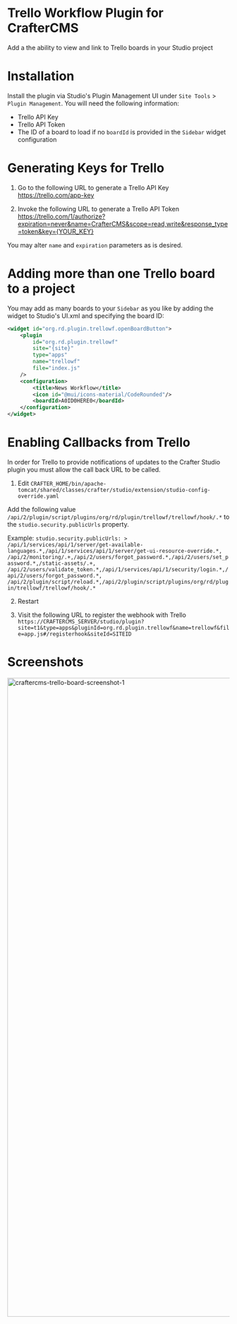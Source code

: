 # Trello Workflow Plugin for CrafterCMS

Add a the ability to view and link to Trello boards in your Studio project

# Installation

Install the plugin via Studio's Plugin Management UI under `Site Tools` > `Plugin Management`.
You will need the following information:
- Trello API Key
- Trello API Token
- The ID of a board to load if no `boardId` is provided in the `Sidebar` widget configuration

# Generating Keys for Trello

1. Go to the following URL to generate a Trello API Key
https://trello.com/app-key

2. Invoke the following URL to generate a Trello API Token
https://trello.com/1/authorize?expiration=never&name=CrafterCMS&scope=read,write&response_type=token&key={YOUR_KEY}

You may alter `name` and `expiration` parameters as is desired.

# Adding more than one Trello board to a project
You may add as many boards to your `Sidebar` as you like by adding the widget to Studio's UI.xml and specifying the board ID:
```xml
<widget id="org.rd.plugin.trellowf.openBoardButton">
    <plugin
        id="org.rd.plugin.trellowf"
        site="{site}"
        type="apps"
        name="trellowf"
        file="index.js"
    />
    <configuration>
        <title>News Workflow</title> 
        <icon id="@mui/icons-material/CodeRounded"/>
        <boardId>A0ID0HERE0</boardId>
    </configuration>
</widget>
```

# Enabling Callbacks from Trello
In order for Trello to provide notifications of updates to the Crafter Studio plugin you must allow the call back URL to be called.

1. Edit `CRAFTER_HOME/bin/apache-tomcat/shared/classes/crafter/studio/extension/studio-config-override.yaml`

Add the following value `/api/2/plugin/script/plugins/org/rd/plugin/trellowf/trellowf/hook/.*` to the `studio.security.publicUrls` property. 

Example:
`studio.security.publicUrls: >
  /api/1/services/api/1/server/get-available-languages.*,/api/1/services/api/1/server/get-ui-resource-override.*,
  /api/2/monitoring/.+,/api/2/users/forgot_password.*,/api/2/users/set_password.*,/static-assets/.+,
  /api/2/users/validate_token.*,/api/1/services/api/1/security/login.*,/api/2/users/forgot_password.*,
  /api/2/plugin/script/reload.*,/api/2/plugin/script/plugins/org/rd/plugin/trellowf/trellowf/hook/.*
`

2. Restart

3. Visit the following URL to register the webhook with Trello
`https://CRAFTERCMS_SERVER/studio/plugin?site=t1&type=apps&pluginId=org.rd.plugin.trellowf&name=trellowf&file=app.js#/registerhook&siteId=SITEID`

# Screenshots
<img width="1446" alt="craftercms-trello-board-screenshot-1" src="https://user-images.githubusercontent.com/169432/198916799-f081ab78-e6ca-4866-9429-4ac746f415df.png">
